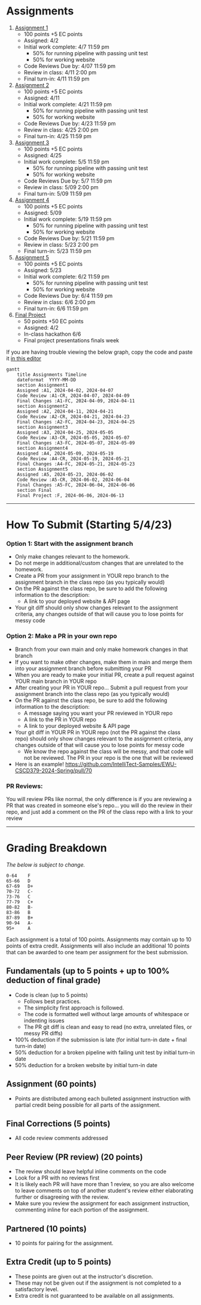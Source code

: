 # Assignments

1. [Assignment 1](Assignment1.md)
   - 100 points +5 EC points
   - Assigned: 4/2
   - Initial work complete: 4/7 11:59 pm
     - 50% for running pipeline with passing unit test
     - 50% for working website
   - Code Reviews Due by: 4/07 11:59 pm
   - Review in class: 4/11 2:00 pm
   - Final turn-in: 4/11 11:59 pm
1. [Assignment 2](Assignment2.md)
   - 100 points +5 EC points
   - Assigned: 4/11
   - Initial work complete: 4/21 11:59 pm
     - 50% for running pipeline with passing unit test
     - 50% for working website
   - Code Reviews Due by: 4/23 11:59 pm
   - Review in class: 4/25 2:00 pm
   - Final turn-in: 4/25 11:59 pm
1. [Assignment 3](Assignment3.md)
   - 100 points +5 EC points
   - Assigned: 4/25
   - Initial work complete: 5/5 11:59 pm
     - 50% for running pipeline with passing unit test
     - 50% for working website
   - Code Reviews Due by: 5/7 11:59 pm
   - Review in class: 5/09 2:00 pm
   - Final turn-in: 5/09 11:59 pm
1. [Assignment 4](Assignment4.md)
   - 100 points +5 EC points
   - Assigned: 5/09
   - Initial work complete: 5/19 11:59 pm
     - 50% for running pipeline with passing unit test
     - 50% for working website
   - Code Reviews Due by: 5/21 11:59 pm
   - Review in class: 5/23 2:00 pm
   - Final turn-in: 5/23 11:59 pm
1. [Assignment 5](Assignment5.md)
   - 100 points +5 EC points
   - Assigned: 5/23
   - Initial work complete: 6/2 11:59 pm
     - 50% for running pipeline with passing unit test
     - 50% for working website
   - Code Reviews Due by: 6/4 11:59 pm
   - Review in class: 6/6 2:00 pm
   - Final turn-in: 6/6 11:59 pm
1. [Final Project](Final.md)
   - 50 points +50 EC points
   - Assigned: 4/2
   - In-class hackathon 6/6
   - Final project presentations finals week

If you are having trouble viewing the below graph, copy the code and paste it [in this editor](https://mermaid-js.github.io/docs/mermaid-live-editor-beta)

```mermaid
gantt
    title Assignments Timeline
    dateFormat  YYYY-MM-DD
    section Assignment1
    Assigned :A1, 2024-04-02, 2024-04-07
    Code Review :A1-CR, 2024-04-07, 2024-04-09
    Final Changes :A1-FC, 2024-04-09, 2024-04-11
    section Assignment2
    Assigned :A2, 2024-04-11, 2024-04-21
    Code Review :A2-CR, 2024-04-21, 2024-04-23
    Final Changes :A2-FC, 2024-04-23, 2024-04-25
    section Assignment3
    Assigned :A3, 2024-04-25, 2024-05-05
    Code Review :A3-CR, 2024-05-05, 2024-05-07
    Final Changes :A3-FC, 2024-05-07, 2024-05-09
    section Assignment4
    Assigned :A4, 2024-05-09, 2024-05-19
    Code Review :A4-CR, 2024-05-19, 2024-05-21
    Final Changes :A4-FC, 2024-05-21, 2024-05-23
    section Assignment5
    Assigned :A5, 2024-05-23, 2024-06-02
    Code Review :A5-CR, 2024-06-02, 2024-06-04
    Final Changes :A5-FC, 2024-06-04, 2024-06-06
    section Final
    Final Project :F, 2024-06-06, 2024-06-13

```

---

# How To Submit (Starting 5/4/23)

### Option 1: Start with the assignment branch

- Only make changes relevant to the homework.
- Do not merge in additional/custom changes that are unrelated to the homework.
- Create a PR from your assignment in YOUR repo branch to the assignment branch in the class repo (as you typically would)
- On the PR against the class repo, be sure to add the following information to the description:
  - A link to your deployed website & API page
- Your git diff should only show changes relevant to the assignment criteria, any changes outside of that will cause you to lose points for messy code

### Option 2: Make a PR in your own repo

- Branch from your own main and only make homework changes in that branch
- If you want to make other changes, make them in main and merge them into your assignment branch before submitting your PR
- When you are ready to make your initial PR, create a pull request against YOUR main branch in YOUR repo
- After creating your PR in YOUR repo... Submit a pull request from your assignment branch into the class repo (as you typically would)
- On the PR against the class repo, be sure to add the following information to the description:
  - A message saying you want your PR reviewed in YOUR repo
  - A link to the PR in YOUR repo
  - A link to your deployed website & API page
- Your git diff in YOUR PR in YOUR repo (not the PR against the class repo) should only show changes relevant to the assignment criteria, any changes outside of that will cause you to lose points for messy code
  - We know the repo against the class will be messy, and that code will not be reviewed. The PR in your repo is the one that will be reviewed
- Here is an example! https://github.com/IntelliTect-Samples/EWU-CSCD379-2024-Spring/pull/70

### PR Reviews:

You will review PRs like normal, the only difference is if you are reviewing a PR that was created in someone else's repo... you will do the review in their repo, and just add a comment on the PR of the class repo with a link to your review

---

# Grading Breakdown

_The below is subject to change._

```
0-64	F
65-66	D
67-69	D+
70-72	C-
73-76	C
77-79	C+
80-82	B-
83-86	B
87-89	B+
90-94	A-
95+     A
```

Each assignment is a total of 100 points. Assignments may contain up to 10 points of extra credit.
Assignments will also include an additional 10 points that can be awarded to one team per assignment for the best submission.

## Fundamentals (up to 5 points + up to 100% deduction of final grade)

- Code is clean (up to 5 points)
  - Follows best practices.
  - The simplicity first approach is followed.
  - The code is formatted well without large amounts of whitespace or indenting issues
  - The PR git diff is clean and easy to read (no extra, unrelated files, or messy PR diffs)
- 100% deduction if the submission is late (for initial turn-in date + final turn-in date)
- 50% deduction for a broken pipeline with failing unit test by initial turn-in date
- 50% deduction for a broken website by initial turn-in date

## Assignment (60 points)

- Points are distributed among each bulleted assignment instruction with partial credit being possible for all parts of the assignment.

## Final Corrections (5 points)

- All code review comments addressed

## Peer Review (PR review) (20 points)

- The review should leave helpful inline comments on the code
- Look for a PR with no reviews first
- It is likely each PR will have more than 1 review, so you are also welcome to leave comments on top of another student's review either elaborating further or disagreeing with the review.
- Make sure you review the assignment for each assignment instruction, commenting inline for each portion of the assignment.

## Partnered (10 points)

- 10 points for pairing for the assignment.

## Extra Credit (up to 5 points)

- These points are given out at the instructor's discretion.
- These may not be given out if the assignment is not completed to a satisfactory level.
- Extra credit is not guaranteed to be available on all assignments.
